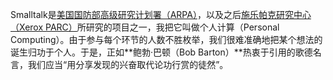 Smalltalk是[美国国防部高级研究计划署（ARPA）](http://baike.baidu.com/view/68809.htm)，以及之后[施乐帕克研究中心（Xerox PARC）](http://baike.baidu.com/view/616837.htm)所研究的项目之一，我把它叫做个人计算（Personal Computing）。由于参与每个环节的人数不胜枚举，我们很难准确地把某个想法的诞生归功于个人。于是，正如**鲍勃·巴顿（Bob Barton）**热衷于引用的歌德名言，我们应当“用分享发现的兴奋取代论功行赏的徒然”。

